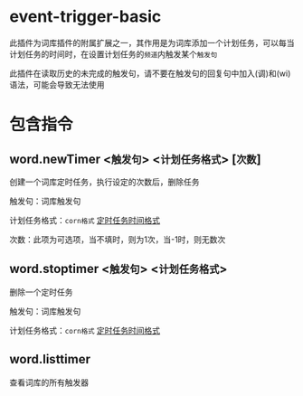# event-trigger-basic

此插件为词库插件的附属扩展之一，其作用是为词库添加一个计划任务，可以每当计划任务的时间时，在设置计划任务的`频道`内触发某个`触发句`

此插件在读取历史的未完成的触发句，请不要在触发句的回复句中加入(调)和(wi)语法，可能会导致无法使用

# 包含指令

## word.newTimer <`触发句`> <`计划任务格式`> [`次数`]

创建一个词库定时任务，执行设定的次数后，删除任务

触发句：词库触发句

计划任务格式：`corn格式`  [定时任务时间格式](https://www.jianshu.com/p/02ae7bc3fc43)

次数：此项为可选项，当不填时，则为1次，当-1时，则无数次

## word.stoptimer <`触发句`> <`计划任务格式`>

删除一个定时任务

触发句：词库触发句

计划任务格式：`corn格式`  [定时任务时间格式](https://www.jianshu.com/p/02ae7bc3fc43)

## word.listtimer

查看词库的所有触发器